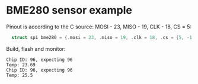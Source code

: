 # BME280 sensor example

Pinout is according to the C source: MOSI - 23, MISO - 19, CLK - 18, CS = 5:

```c
  struct spi bme280 = {.mosi = 23, .miso = 19, .clk = 18, .cs = {5, -1, -1}};
```

Build, flash and monitor:

```
Chip ID: 96, expecting 96
Temp: 23.69
Chip ID: 96, expecting 96
Temp: 25.5
```
